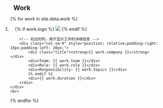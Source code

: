 
<div class="publications">
<ol class="bibliography">

<h2 style="margin:0 10px 0;">Work</h2>

{% for work in site.data.work %}
<li>
    <div class="pub-row">
        <!-- 左边的列，用于显示公司图标 -->
        <div class="col-sm-3" style="position: relative;padding-right: 15px;padding-left: 15px;">
            {% if work.logo %} 
            <img src="{{ work.logo }}" class="teaserinternship img-fluid z-depth-1" style="width=100;height=40%;">
            {% endif %}
        </div>

        <!-- 右边的列，用于显示工作的详细信息 -->
        <div class="col-sm-9" style="position: relative;padding-right: 15px;padding-left: 20px;">
            <div class="title"><strong>{{ work.company }}</strong></div>
            <div>Team: {{ work.team }}</div>
            <div>Role: {{ work.role }}</div>
            <div>Responsibility: {{ work.topics }}</div>
            {% endif %}
            <div>{{ work.duration }}</div>
        </div>
    </div>
    <br>
</li>
{% endfor %}


</ol>
</div>
